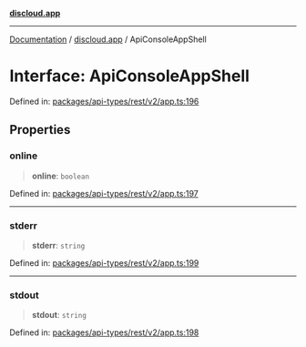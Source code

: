 [**discloud.app**](../README.md)

***

[Documentation](../../packages.md) / [discloud.app](../README.md) / ApiConsoleAppShell

# Interface: ApiConsoleAppShell

Defined in: [packages/api-types/rest/v2/app.ts:196](https://github.com/discloud/discloud.app/blob/1458affc9a022eb2fc5fe37e7b3b002130b2fdad/packages/api-types/rest/v2/app.ts#L196)

## Properties

### online

> **online**: `boolean`

Defined in: [packages/api-types/rest/v2/app.ts:197](https://github.com/discloud/discloud.app/blob/1458affc9a022eb2fc5fe37e7b3b002130b2fdad/packages/api-types/rest/v2/app.ts#L197)

***

### stderr

> **stderr**: `string`

Defined in: [packages/api-types/rest/v2/app.ts:199](https://github.com/discloud/discloud.app/blob/1458affc9a022eb2fc5fe37e7b3b002130b2fdad/packages/api-types/rest/v2/app.ts#L199)

***

### stdout

> **stdout**: `string`

Defined in: [packages/api-types/rest/v2/app.ts:198](https://github.com/discloud/discloud.app/blob/1458affc9a022eb2fc5fe37e7b3b002130b2fdad/packages/api-types/rest/v2/app.ts#L198)
